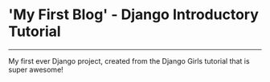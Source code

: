 # 'My First Blog' - Django Introductory Tutorial
---

My first ever Django project, created from the Django Girls tutorial that is super awesome!
